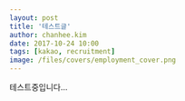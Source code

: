 ```yaml
---
layout: post
title: '테스트글'
author: chanhee.kim
date: 2017-10-24 10:00
tags: [kakao, recruitment]
image: /files/covers/employment_cover.png
---
```


테스트중입니다...
